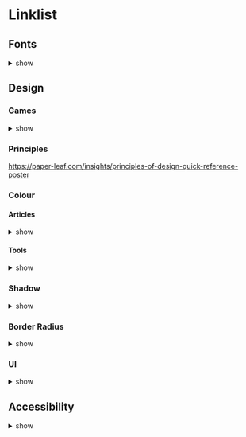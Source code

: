 # Linklist

## Fonts

<details>
<summary>show</summary>
https://www.typewolf.com/google-fonts
https://fonts.google.com/knowledge/choosing_type
</details>

## Design

### Games

<details>
    <summary>show</summary>
    https://cantunsee.space/
    https://pixact.ly/
    https://www.supremo.co.uk/designers-eye/?playagain
    https://type.method.ac/#
    https://betterwebtype.com/triangle/
</details>

### Principles

<https://paper-leaf.com/insights/principles-of-design-quick-reference-poster>

### Colour

#### Articles

<details>
<summary>show</summary>
https://uxplanet.org/ux-design-colour-psychology-theory-accessibility-40c095cc1077
https://www.pluralsight.com/blog/tutorials/understanding-hexadecimal-colors-simple
https://www.smashingmagazine.com/2021/11/guide-modern-css-colors/
</details>

#### Tools

<details>
<summary>show</summary>
https://www.canva.com/colors/color-wheel/
https://coolors.co/
https://coolors.co/visualizer/880d1e-dd2d4a-f26a8d-f49cbb-cbeef3
https://www.realtimecolors.com/?colors=050307-f6f0f9-dba4d6-f2dee6-be5b84&fonts=Inter-Inter
</details>

### Shadow

<details>
<summary>show</summary>
https://developer.mozilla.org/en-US/docs/Web/CSS/box-shadow

<https://shadows.brumm.af/>
<https://neumorphism.io/#e0e0e0>
</details>

### Border Radius

<details>
<summary>show</summary>
https://developer.mozilla.org/en-US/docs/Web/CSS/border-radius

<https://9elements.github.io/fancy-border-radius/>
</details>

### UI

<details>
<summary>show</summary>
https://getwaves.io/
https://app.haikei.app/
https://uiverse.io/
https://m2.material.io/design/color/dark-theme.html
</details>

## Accessibility

<details>
<summary>show</summary>
https://webaim.org/resources/contrastchecker/
</details>
